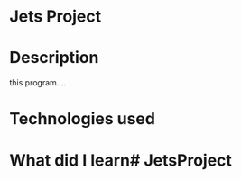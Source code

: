# Jets Project

# Description

this program....

# Technologies used

# What did I learn# JetsProject

